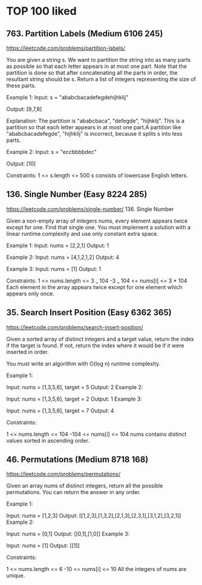 # TOP 100 liked

## 763. Partition Labels (Medium 6106 245)

https://leetcode.com/problems/partition-labels/

You are given a string s. We want to partition the string into as many parts as possible so that each letter appears in at most one part.
Note that the partition is done so that after concatenating all the parts in order, the resultant string should be s.
Return a list of integers representing the size of these parts.

Example 1:
Input: s = "ababcbacadefegdehijhklij"

Output: [9,7,8]

Explanation: The partition is "ababcbaca", "defegde", "hijhklij". This is a partition so that each letter appears in at most one part.A partition like "ababcbacadefegde", "hijhklij" is incorrect, because it splits s into less parts.

Example 2:
Input: s = "eccbbbbdec"

Output: [10]

Constraints:
1 <= s.length <= 500
s consists of lowercase English letters.

## 136. Single Number (Easy 8224 285)

https://leetcode.com/problems/single-number/ 136. Single Number

Given a non-empty array of integers nums, every element appears twice except for one. Find that single one.
You must implement a solution with a linear runtime complexity and use only constant extra space.

Example 1:
Input: nums = [2,2,1]
Output: 1

Example 2:
Input: nums = [4,1,2,1,2]
Output: 4

Example 3:
Input: nums = [1]
Output: 1

Constraints:
1 <= nums.length <= 3 _ 104
-3 _ 104 <= nums[i] <= 3 \* 104
Each element in the array appears twice except for one element which appears only once.

## 35. Search Insert Position (Easy 6362 365)

https://leetcode.com/problems/search-insert-position/

Given a sorted array of distinct integers and a target value, return the index if the target is found. If not, return the index where it would be if it were inserted in order.

You must write an algorithm with O(log n) runtime complexity.

Example 1:

Input: nums = [1,3,5,6], target = 5
Output: 2
Example 2:

Input: nums = [1,3,5,6], target = 2
Output: 1
Example 3:

Input: nums = [1,3,5,6], target = 7
Output: 4

Constraints:

1 <= nums.length <= 104
-104 <= nums[i] <= 104
nums contains distinct values sorted in ascending order.

## 46. Permutations (Medium 8718 168)

https://leetcode.com/problems/permutations/

Given an array nums of distinct integers, return all the possible permutations. You can return the answer in any order.

Example 1:

Input: nums = [1,2,3]
Output: [[1,2,3],[1,3,2],[2,1,3],[2,3,1],[3,1,2],[3,2,1]]
Example 2:

Input: nums = [0,1]
Output: [[0,1],[1,0]]
Example 3:

Input: nums = [1]
Output: [[1]]

Constraints:

1 <= nums.length <= 6
-10 <= nums[i] <= 10
All the integers of nums are unique.
